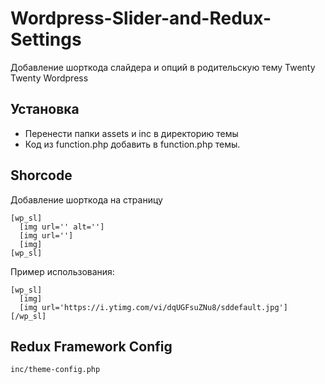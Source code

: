 # Wordpress-Slider-and-Redux-Settings
Добавление шорткода слайдера и опций в родительскую тему Twenty Twenty Wordpress

## Установка
* Перенести папки assets и inc в директорию темы
* Код из function.php добавить в function.php темы.
## Shorcode

Добавление шорткода на страницу
```
[wp_sl]
  [img url='' alt='']
  [img url='']
  [img]
[wp_sl]
```

Пример использования:
```
[wp_sl]
  [img]
  [img url='https://i.ytimg.com/vi/dqUGFsuZNu8/sddefault.jpg']
[/wp_sl]
```

## Redux Framework Config
```
inc/theme-config.php
```
